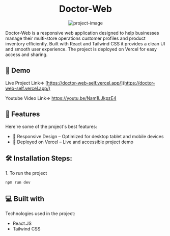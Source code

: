 <h1 align="center" id="title">Doctor-Web</h1>

<p align="center"><img src="https://socialify.git.ci/RathoreBabita125/Doctor-Web/image?font=Bitter&amp;language=1&amp;name=1&amp;owner=1&amp;pattern=Brick+Wall&amp;stargazers=1&amp;theme=Light" alt="project-image"></p>

<p id="description">Doctor-Web is a responsive web application designed to help businesses manage their multi-store operations customer profiles and product inventory efficiently. Built with React and Tailwind CSS it provides a clean UI and smooth user experience. The project is deployed on Vercel for easy access and sharing.</p>

<h2>🚀 Demo</h2>

Live Project Link=> [https://doctor-web-self.vercel.app/](https://doctor-web-self.vercel.app/)

Youtube Video Link=> https://youtu.be/Nam1LJkpzE4

  
  
<h2>🧐 Features</h2>

Here're some of the project's best features:

*   📱 Responsive Design – Optimized for desktop tablet and mobile devices
*   🚀 Deployed on Vercel – Live and accessible project demo

<h2>🛠️ Installation Steps:</h2>

<p>1. To run the project</p>

```
npm run dev 
```

  
  
<h2>💻 Built with</h2>

Technologies used in the project:

*   React.JS
*   Tailwind CSS
